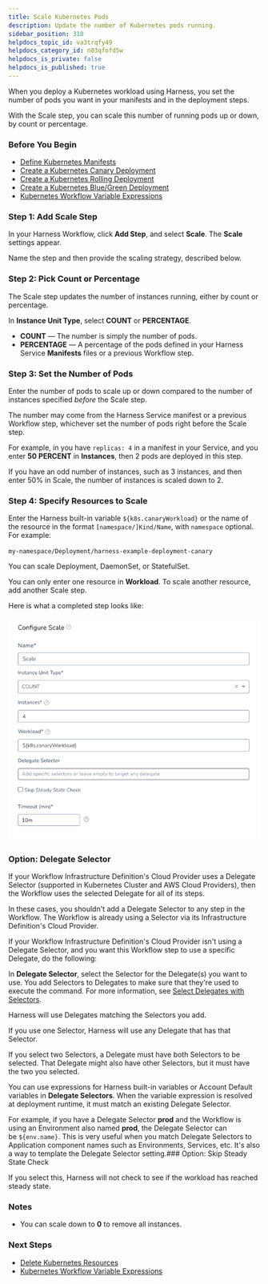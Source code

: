 ```yaml
---
title: Scale Kubernetes Pods
description: Update the number of Kubernetes pods running.
sidebar_position: 310 
helpdocs_topic_id: va3trqfy49
helpdocs_category_id: n03qfofd5w
helpdocs_is_private: false
helpdocs_is_published: true
---
```


When you deploy a Kubernetes workload using Harness, you set the number of pods you want in your manifests and in the deployment steps.

With the Scale step, you can scale this number of running pods up or down, by count or percentage.


### Before You Begin

* [Define Kubernetes Manifests](define-kubernetes-manifests.md)
* [Create a Kubernetes Canary Deployment](create-a-kubernetes-canary-deployment.md)
* [Create a Kubernetes Rolling Deployment](create-a-kubernetes-rolling-deployment.md)
* [Create a Kubernetes Blue/Green Deployment](create-a-kubernetes-blue-green-deployment.md)
* [Kubernetes Workflow Variable Expressions](workflow-variables-expressions.md)

### Step 1: Add Scale Step

In your Harness Workflow, click **Add Step**, and select **Scale**. The **Scale** settings appear.

Name the step and then provide the scaling strategy, described below.

### Step 2: Pick Count or Percentage

The Scale step updates the number of instances running, either by count or percentage.

In **Instance Unit Type**, select **COUNT** or **PERCENTAGE**.

* **COUNT** — The number is simply the number of pods.
* **PERCENTAGE** — A percentage of the pods defined in your Harness Service **Manifests** files or a previous Workflow step.

### Step 3: Set the Number of Pods

Enter the number of pods to scale up or down compared to the number of instances specified *before* the Scale step.

The number may come from the Harness Service manifest or a previous Workflow step, whichever set the number of pods right before the Scale step.

For example, in you have `replicas: 4` in a manifest in your Service, and you enter **50** **PERCENT** in **Instances**, then 2 pods are deployed in this step.

If you have an odd number of instances, such as 3 instances, and then enter 50% in Scale, the number of instances is scaled down to 2.

### Step 4: Specify Resources to Scale

Enter the Harness built-in variable `${k8s.canaryWorkload}` or the name of the resource in the format `[namespace/]Kind/Name`, with `namespace` optional. For example: 

`my-namespace/Deployment/harness-example-deployment-canary`

You can scale Deployment, DaemonSet, or StatefulSet.

You can only enter one resource in **Workload**. To scale another resource, add another Scale step.

Here is what a completed step looks like:

![](./static/scale-kubernetes-pods-112.png)

### Option: Delegate Selector

If your Workflow Infrastructure Definition's Cloud Provider uses a Delegate Selector (supported in Kubernetes Cluster and AWS Cloud Providers), then the Workflow uses the selected Delegate for all of its steps.

In these cases, you shouldn't add a Delegate Selector to any step in the Workflow. The Workflow is already using a Selector via its Infrastructure Definition's Cloud Provider.

If your Workflow Infrastructure Definition's Cloud Provider isn't using a Delegate Selector, and you want this Workflow step to use a specific Delegate, do the following:

In **Delegate Selector**, select the Selector for the Delegate(s) you want to use. You add Selectors to Delegates to make sure that they're used to execute the command. For more information, see [Select Delegates with Selectors](https://docs.harness.io/article/c3fvixpgsl-select-delegates-for-specific-tasks-with-selectors).

Harness will use Delegates matching the Selectors you add.

If you use one Selector, Harness will use any Delegate that has that Selector.

If you select two Selectors, a Delegate must have both Selectors to be selected. That Delegate might also have other Selectors, but it must have the two you selected.

You can use expressions for Harness built-in variables or Account Default variables in **Delegate Selectors**. When the variable expression is resolved at deployment runtime, it must match an existing Delegate Selector.  
  
For example, if you have a Delegate Selector **prod** and the Workflow is using an Environment also named **prod**, the Delegate Selector can be `${env.name}`. This is very useful when you match Delegate Selectors to Application component names such as Environments, Services, etc. It's also a way to template the Delegate Selector setting.### Option: Skip Steady State Check

If you select this, Harness will not check to see if the workload has reached steady state.

### Notes

* You can scale down to **0** to remove all instances.

### Next Steps

* [Delete Kubernetes Resources](delete-kubernetes-resources.md)
* [Kubernetes Workflow Variable Expressions](workflow-variables-expressions.md)

